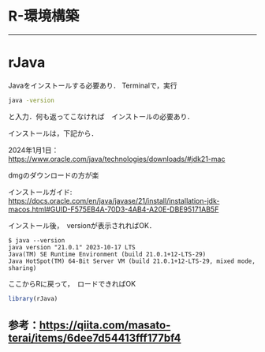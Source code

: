 # R-環境構築

-------------------------------------
# rJava
Javaをインストールする必要あり． Terminalで，実行
```sh
java -version
```
と入力．何も返ってこなければ　インストールの必要あり．

インストールは，下記から．

2024年1月1日：　https://www.oracle.com/java/technologies/downloads/#jdk21-mac

dmgのダウンロードの方が楽

インストールガイド: https://docs.oracle.com/en/java/javase/21/install/installation-jdk-macos.html#GUID-F575EB4A-70D3-4AB4-A20E-DBE95171AB5F

インストール後，　versionが表示されればOK．
```
$ java --version
java version "21.0.1" 2023-10-17 LTS
Java(TM) SE Runtime Environment (build 21.0.1+12-LTS-29)
Java HotSpot(TM) 64-Bit Server VM (build 21.0.1+12-LTS-29, mixed mode, sharing)
```
ここからRに戻って，　ロードできればOK
```r
library(rJava)
```

参考：https://qiita.com/masato-terai/items/6dee7d54413fff177bf4
-------------------------------------
